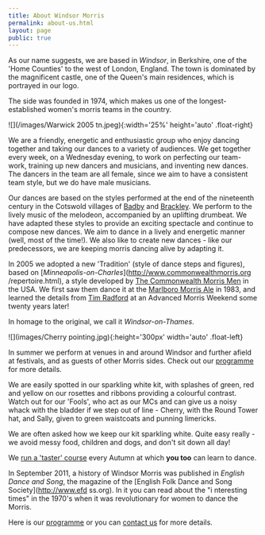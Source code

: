 ```yaml
---
title: About Windsor Morris
permalink: about-us.html
layout: page
public: true
---
```


As our name suggests, we are based in _Windsor_, in Berkshire, one of the 'Home Counties' to the west of London, England. The town is dominated by the magnificent castle, one of the Queen's main residences, which is portrayed in our logo.

The side was founded in 1974, which makes us one of the longest-established women's morris teams in the country.

![](/images/Warwick 2005 tn.jpeg){:width='25%' height='auto' .float-right}

We are a friendly, energetic and enthusiastic group who enjoy dancing together and taking our dances to a variety of audiences. We get together every week, on a Wednesday evening, to work on perfecting our team-work, training up new dancers and musicians, and inventing new dances. The dancers in the team are all female, since we aim to have a consistent team style, but we do have male musicians. 

Our dances are based on the styles performed at the end of the nineteenth century in the Cotswold villages of [Badby](http://badbyvillage.com/) and [Brackley](http://www.brackleynorthants-tc.gov.uk/). We perform to the lively music of the melodeon, accompanied by an uplifting drumbeat. We have adapted these styles to provide an exciting spectacle and continue to compose new dances. We aim to dance in a lively and energetic manner (well, most of the time!). We also like to create new dances - like our predecessors, we are keeping morris dancing alive by adapting it.

In 2005 we adopted a new 'Tradition' (style of dance steps and figures), based on [_Minneapolis-on-Charles_](http://www.commonwealthmorris.org
/repertoire.html), a style developed by [The Commonwealth Morris Men](http://www.commonwealthmorris.org/) in the USA. We first saw them dance it at the [Marlboro Morris Ale](https://www.facebook.com/MarlboroMorrisAle) in 1983, and learned the details from [Tim Radford](http://www.timradford.com/tim.html) at an Advanced Morris Weekend some twenty years later!

In homage to the original, we call it _Windsor-on-Thames_.

![](images/Cherry pointing.jpg){:height='300px' width='auto' .float-left}

In summer we perform at venues in and around Windsor and further afield at festivals, and as guests of other Morris sides. Check out our [programme](programme.html) for more details.

We are easily spotted in our sparkling white kit, with splashes of green, red and yellow on our rosettes and ribbons providing a colourful contrast. Watch out for our 'Fools', who act as our MCs and can give us a noisy whack with the bladder if we step out of line - Cherry, with the Round Tower hat, and Sally, given to green waistcoats and punning limericks.

We are often asked how we keep our kit sparkling white. Quite easy really - we avoid messy food, children and dogs, and don't sit down all day!

We [run a 'taster' course](course.html) every Autumn at which **you too** can learn to dance.

In September 2011, a history of Windsor Morris was published in _English Dance and Song_, the magazine of the [English Folk Dance and Song Society](http://www.efd
ss.org). In it you can read about the "i nteresting times" in the 1970's when it was revolutionary for women to dance the Morris.

Here is our [programme](/programme.html) or you can [contact us](/contact.html) for more details.
